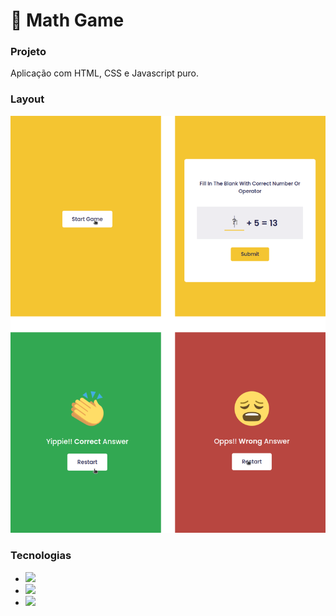 # 🔢 Math Game
</p>
<h3 id="descricao"> Projeto </h3>
<p align="justify"> Aplicação com HTML, CSS e Javascript puro.</p>



<h3 id="layout"> Layout </h3>
<img src="https://raw.githubusercontent.com/almeidajonathan/vanillajs-projects/main/math-game/assets/layout.png">

<h3 id="tecnologias">Tecnologias </h3>
 <ul>
 <li><img a src="https://img.shields.io/badge/-HTML5-orange"/> </li>
 <li><img a src="https://img.shields.io/badge/-CSS3-blue"/></li>
 <li><img a src="https://img.shields.io/badge/-JAVASCRIPT-yellow"/></li>
  </ul>
</ul>
